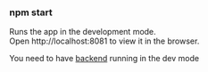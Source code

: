 ### npm start

Runs the app in the development mode.  
Open http://localhost:8081 to view it in the browser.  

You need to have [backend](https://github.com/memolink/backend#dev) running in the dev mode
